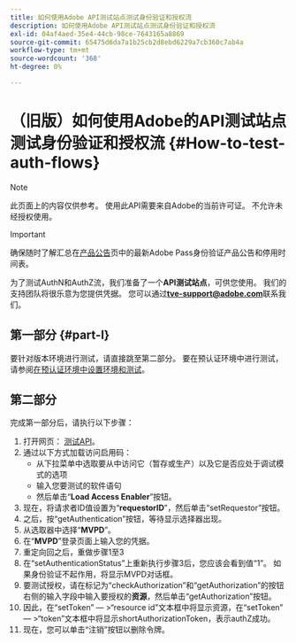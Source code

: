 ```yaml
---
title: 如何使用Adobe API测试站点测试身份验证和授权流
description: 如何使用Adobe API测试站点测试身份验证和授权流
exl-id: 04af4aed-35e4-44cb-98ce-7643165a8869
source-git-commit: 65475d6da7a1b25cb2d8ebd6229a7cb360c7ab4a
workflow-type: tm+mt
source-wordcount: '368'
ht-degree: 0%

---
```


# （旧版）如何使用Adobe的API测试站点测试身份验证和授权流 {#How-to-test-auth-flows}

>[!NOTE]
>
>此页面上的内容仅供参考。 使用此API需要来自Adobe的当前许可证。 不允许未经授权使用。

>[!IMPORTANT]
>
> 确保随时了解汇总在[产品公告](/help/authentication/product-announcements.md)页中的最新Adobe Pass身份验证产品公告和停用时间表。

为了测试AuthN和AuthZ流，我们准备了一个&#x200B;**API测试站点**，可供您使用。 我们的支持团队将很乐意为您提供凭据。 您可以通过&#x200B;**tve-support@adobe.com**&#x200B;联系我们。


## 第一部分 {#part-I}

要针对版本环境进行测试，请直接跳至第二部分。  要在预认证环境中进行测试，请参阅[在预认证环境中设置环境和测试](/help/authentication/notes-technical/environments/setting-up-your-environment-and-testing-in-prequal.md)。

## 第二部分

完成第一部分后，请执行以下步骤：


1. 打开网页： [测试API](https://sp.auth-staging.adobe.com/apitest/api.html)。
1. 通过以下方式加载访问启用码：
   * 从下拉菜单中选取要从中访问它（暂存或生产）以及它是否应处于调试模式的选项
   * 输入您要测试的软件语句
   * 然后单击“**Load Access Enabler**”按钮。
1. 现在，将请求者ID值设置为“**requestorID**”，然后单击“setRequestor”按钮。
1. 之后，按“getAuthentication”按钮，等待显示选择器出现。
1. 从选取器中选择“**MVPD**”。
1. 在“**MVPD**”登录页面上输入您的凭据。
1. 重定向回之后，重做步骤1至3
1. 在“setAuthenticationStatus”上重新执行步骤3后，您应该会看到值“1”。 如果身份验证不起作用，将显示MVPD对话框。
1. 要测试授权，请在标记为“checkAuthorization”和“getAuthorization”的按钮右侧的输入字段中输入要授权的&#x200B;**资源**，然后单击“getAuthorization”按钮。
1. 因此，在“setToken” — \>“resource id”文本框中将显示资源，在“setToken” — \>“token”文本框中将显示shortAuthorizationToken，表示authZ成功。
1. 现在，您可以单击“注销”按钮以删除令牌。
